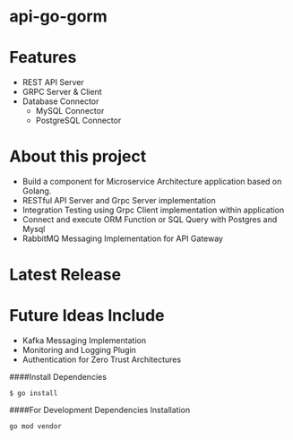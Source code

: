 # api-go-gorm
# Features

- REST API Server
- GRPC Server & Client
- Database Connector
	- MySQL Connector
	- PostgreSQL Connector

# About this project

* Build a component for Microservice Architecture application based on Golang.
* RESTful API Server and Grpc Server implementation
* Integration Testing using Grpc Client implementation within application
* Connect and execute ORM Function or SQL Query with Postgres and Mysql
* RabbitMQ Messaging Implementation for API Gateway

# Latest Release

# Future Ideas Include
* Kafka Messaging Implementation 
* Monitoring and Logging Plugin
* Authentication for Zero Trust Architectures

####Install Dependencies

`$ go install`

####For Development Dependencies Installation
```
go mod vendor
```

